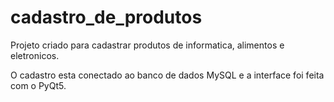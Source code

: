 # cadastro_de_produtos
<p>Projeto criado para cadastrar produtos de informatica, alimentos e eletronicos. <p/>
<p>O cadastro esta conectado ao banco de dados MySQL e a interface foi feita com o PyQt5.<p/>
